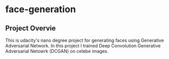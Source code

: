 # face-generation

## Project Overvie
This is udacity's nano degree project for generating faces using Generative Adversarial Network. In this project I trained Deep Convolution Generative Adversarial Netowrk (DCGAN) on celebe images.

